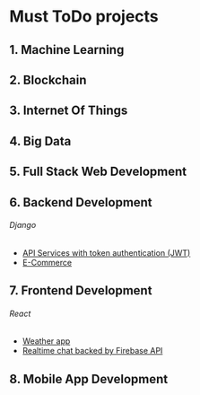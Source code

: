 # Must ToDo projects

## 1. Machine Learning

## 2. Blockchain

## 3. Internet Of Things

## 4. Big Data

## 5. Full Stack Web Development

## 6. Backend Development
###### Django
  - [API Services with token authentication (JWT)](https://github.com/kasulani/drf_tutorial)
  - [E-Commerce](https://github.com/snipcart/snipcart-wagtail-integration)

## 7. Frontend Development
###### React  
  - [Weather app](https://github.com/pixelsinprogress/weather-app-2)
  - [Realtime chat backed by Firebase API](https://github.com/sar-gupta/space)

## 8. Mobile App Development
